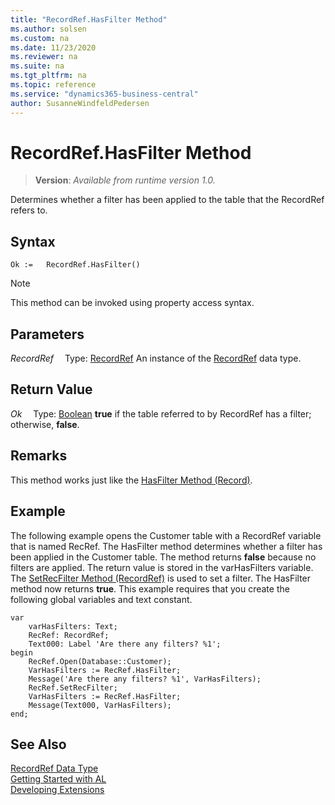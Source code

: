 ```yaml
---
title: "RecordRef.HasFilter Method"
ms.author: solsen
ms.custom: na
ms.date: 11/23/2020
ms.reviewer: na
ms.suite: na
ms.tgt_pltfrm: na
ms.topic: reference
ms.service: "dynamics365-business-central"
author: SusanneWindfeldPedersen
---
```

[//]: # (START>DO_NOT_EDIT)
[//]: # (IMPORTANT:Do not edit any of the content between here and the END>DO_NOT_EDIT.)
[//]: # (Any modifications should be made in the .xml files in the ModernDev repo.)
# RecordRef.HasFilter Method
> **Version**: _Available from runtime version 1.0._

Determines whether a filter has been applied to the table that the RecordRef refers to.


## Syntax
```
Ok :=   RecordRef.HasFilter()
```
> [!NOTE]
> This method can be invoked using property access syntax.

## Parameters
*RecordRef*
&emsp;Type: [RecordRef](recordref-data-type.md)
An instance of the [RecordRef](recordref-data-type.md) data type.

## Return Value
*Ok*
&emsp;Type: [Boolean](../boolean/boolean-data-type.md)
**true** if the table referred to by RecordRef has a filter; otherwise, **false**.


[//]: # (IMPORTANT: END>DO_NOT_EDIT)

## Remarks  
 This method works just like the [HasFilter Method \(Record\)](../record/record-hasfilter-method.md).  
  
## Example  
 The following example opens the Customer table with a RecordRef variable that is named RecRef. The HasFilter method determines whether a filter has been applied in the Customer table. The method returns **false** because no filters are applied. The return value is stored in the varHasFilters variable. The [SetRecFilter Method \(RecordRef\)](recordref-setrecfilter-method.md) is used to set a filter. The HasFilter method now returns **true**. This example requires that you create the following global variables and text constant.  
    
```al
var
    varHasFilters: Text;
    RecRef: RecordRef;
    Text000: Label 'Are there any filters? %1';
begin   
    RecRef.Open(Database::Customer);  
    VarHasFilters := RecRef.HasFilter;  
    Message('Are there any filters? %1', VarHasFilters);  
    RecRef.SetRecFilter;  
    VarHasFilters := RecRef.HasFilter;  
    Message(Text000, VarHasFilters);  
end;
```  

## See Also
[RecordRef Data Type](recordref-data-type.md)  
[Getting Started with AL](../../devenv-get-started.md)  
[Developing Extensions](../../devenv-dev-overview.md)